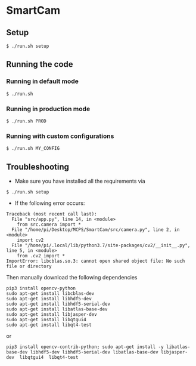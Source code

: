 # SmartCam

## Setup
```
$ ./run.sh setup
```

## Running the code

### Running in default mode
```
$ ./run.sh
```

### Running in production mode
```
$ ./run.sh PROD
```

### Running with custom configurations
```
$ ./run.sh MY_CONFIG
```

## Troubleshooting

* Make sure you have installed all the requirements via
```
$ ./run.sh setup
```

* If the following error occurs:
```
Traceback (most recent call last):
  File "src/app.py", line 14, in <module>
    from src.camera import *
  File "/home/pi/Desktop/MCPS/SmartCam/src/camera.py", line 2, in <module>
    import cv2
  File "/home/pi/.local/lib/python3.7/site-packages/cv2/__init__.py", line 5, in <module>
    from .cv2 import *
ImportError: libcblas.so.3: cannot open shared object file: No such file or directory
```
Then manually download the following dependencies
```
pip3 install opencv-python 
sudo apt-get install libcblas-dev
sudo apt-get install libhdf5-dev
sudo apt-get install libhdf5-serial-dev
sudo apt-get install libatlas-base-dev
sudo apt-get install libjasper-dev 
sudo apt-get install libqtgui4 
sudo apt-get install libqt4-test
```
or 
```
pip3 install opencv-contrib-python; sudo apt-get install -y libatlas-base-dev libhdf5-dev libhdf5-serial-dev libatlas-base-dev libjasper-dev  libqtgui4  libqt4-test
```

